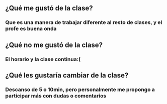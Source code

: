 ## ¿Qué me gustó de la clase?
### Que es una manera de trabajar diferente al resto de clases, y el profe es buena onda 

## ¿Qué no me gustó de la clase?
### El horario y la clase continua:( 


## ¿Qué les gustaría cambiar de la clase?
### Descanso de 5 o 10min, pero personalmente me propongo a participar más con dudas o comentarios